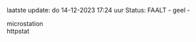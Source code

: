 laatste update: 
do 14-12-2023 17:24   uur 
Status: FAALT - geel - 
<div class="service Y">microstation</div><div class="service G">httpstat</div>